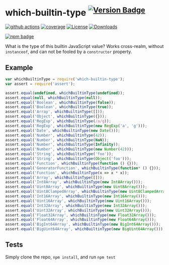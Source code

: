 # which-builtin-type <sup>[![Version Badge][npm-version-svg]][package-url]</sup>

[![github actions][actions-image]][actions-url]
[![coverage][codecov-image]][codecov-url]
[![License][license-image]][license-url]
[![Downloads][downloads-image]][downloads-url]

[![npm badge][npm-badge-png]][package-url]

What is the type of this builtin JavaScript value? Works cross-realm, without `instanceof`, and can not be fooled by a `constructor` property.

## Example

```js
var whichBuiltinType = require('which-builtin-type');
var assert = require('assert');

assert.equal(undefined, whichBuiltinType(undefined));
assert.equal(null, whichBuiltinType(null));
assert.equal('Boolean', whichBuiltinType(false));
assert.equal('Boolean', whichBuiltinType(true));
assert.equal('Array', whichBuiltinType([]));
assert.equal('Object', whichBuiltinType({}));
assert.equal('RegExp', whichBuiltinType(/a/g));
assert.equal('RegExp', whichBuiltinType(new RegExp('a', 'g')));
assert.equal('Date', whichBuiltinType(new Date()));
assert.equal('Number', whichBuiltinType(42));
assert.equal('Number', whichBuiltinType(NaN));
assert.equal('Number', whichBuiltinType(Infinity));
assert.equal('Number', whichBuiltinType(new Number(42)));
assert.equal('String', whichBuiltinType('foo'));
assert.equal('String', whichBuiltinType(Object('foo')));
assert.equal('Function', whichBuiltinType(function () {}));
assert.equal('GeneratorFunction', whichBuiltinType(function* () {}));
assert.equal('Function', whichBuiltinType(x => x * x));
assert.equal('Array', whichBuiltinType([]));
assert.equal('Int8Array', whichBuiltinType(new Int8Array()));
assert.equal('Uint8Array', whichBuiltinType(new Uint8Array()));
assert.equal('Uint8ClampedArray', whichBuiltinType(new Uint8ClampedArray()));
assert.equal('Int16Array', whichBuiltinType(new Int16Array()));
assert.equal('Uint16Array', whichBuiltinType(new Uint16Array()));
assert.equal('Int32Array', whichBuiltinType(new Int32Array()));
assert.equal('Uint32Array', whichBuiltinType(new Uint32Array()));
assert.equal('Float32Array', whichBuiltinType(new Float32Array()));
assert.equal('Float64Array', whichBuiltinType(new Float64Array()));
assert.equal('BigInt64Array', whichBuiltinType(new BigInt64Array()));
assert.equal('BigUint64Array', whichBuiltinType(new BigUint64Array()));
```

## Tests
Simply clone the repo, `npm install`, and run `npm test`

[package-url]: https://npmjs.org/package/which-builtin-type
[npm-version-svg]: https://versionbadg.es/inspect-js/which-builtin-type.svg
[deps-svg]: https://david-dm.org/inspect-js/which-builtin-type.svg
[deps-url]: https://david-dm.org/inspect-js/which-builtin-type
[dev-deps-svg]: https://david-dm.org/inspect-js/which-builtin-type/dev-status.svg
[dev-deps-url]: https://david-dm.org/inspect-js/which-builtin-type#info=devDependencies
[npm-badge-png]: https://which-builtin-type/which-builtin-type.png?downloads=true&stars=true
[license-image]: https://img.shields.io/npm/l/which-builtin-type.svg
[license-url]: LICENSE
[downloads-image]: https://img.shields.io/npm/dm/which-builtin-type.svg
[downloads-url]: https://npm-stat.com/charts.html?package=which-builtin-type
[codecov-image]: https://codecov.io/gh/inspect-js/which-builtin-type/branch/main/graphs/badge.svg
[codecov-url]: https://app.codecov.io/gh/inspect-js/which-builtin-type/
[actions-image]: https://img.shields.io/endpoint?url=https://github-actions-badge-u3jn4tfpocch.runkit.sh/inspect-js/which-builtin-type
[actions-url]: https://github.com/inspect-js/which-builtin-type/actions
